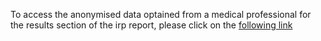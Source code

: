 To access the anonymised data optained from a medical professional for the results section of the irp report, please click on the [following link](https://imperiallondon-my.sharepoint.com/:x:/g/personal/bg721_ic_ac_uk/EfYf7LuW5K5BhME_ydKXYtYBFj8BxSOrRvYUI7h1hy6hUA?e=lnYFRu)
